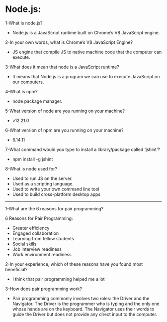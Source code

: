 # Node.js:

1-What is node.js?

- Node.js is a JavaScript runtime built on Chrome’s V8 JavaScript engine.

2-In your own words, what is Chrome’s V8 JavaScript Engine?

- JS engine that compile JS to native machine code that the computer can execute.

3-What does it mean that node is a JavaScript runtime?

- It means that Node.js is a program we can use to execute JavaScript on our computers.

4-What is npm?

- node package manager.

5-What version of node are you running on your machine?

- v12.21.0

6-What version of npm are you running on your machine?

- 6.14.11

7-What command would you type to install a library/package called ‘jshint’?

- npm install -g jshint

8-What is node used for?

- Used to run JS on the server.
- Used as a scripting language.
- Used to write your own command line tool
- Used to build cross-platform desktop apps

______________________________________________________________________________________________________________

1-What are the 6 reasons for pair programming?

6 Reasons for Pair Programming:

- Greater efficiency
- Engaged collaboration
- Learning from fellow students
- Social skills
- Job interview readiness
- Work environment readiness 

2-In your experience, which of these reasons have you found most beneficial?

- I think that pair programming helped me a lot 

3-How does pair programming work?

- Pair programming commonly involves two roles: the Driver and the Navigator. The Driver is the programmer who is typing and the only one whose hands are on the keyboard. The Navigator uses their words to guide the Driver but does not provide any direct input to the computer. 